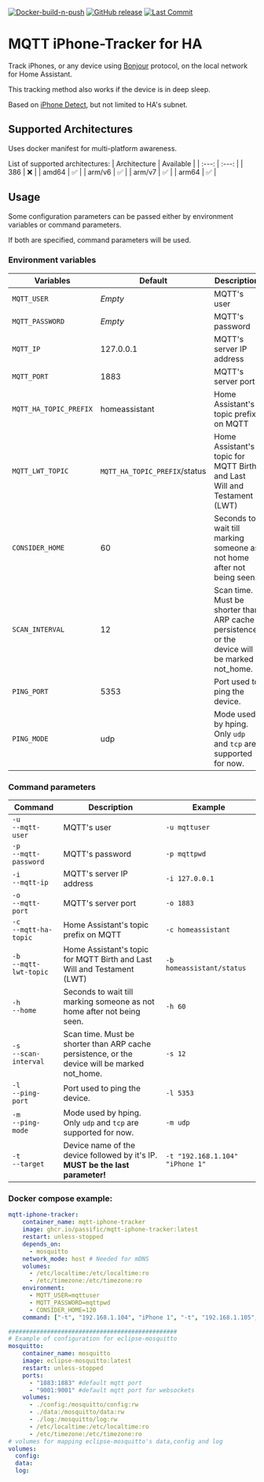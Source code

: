 [![Docker-build-n-push](https://github.com/Passific/MQTT-iPhone-Tracker/actions/workflows/docker-publish.yml/badge.svg)](https://github.com/Passific/MQTT-iPhone-Tracker/actions/workflows/docker-publish.yml)
[![GitHub release](https://img.shields.io/github/release/Passific/MQTT-iPhone-Tracker.svg?logo=GitHub&label=Version)](https://github.com/Passific/MQTT-iPhone-Tracker/releases)
[![Last Commit](https://img.shields.io/github/last-commit/passific/MQTT-iPhone-Tracker.svg?logo=conventionalcommits&logoColor=FFFFFF&label=Last%20Commit&color=313131)](https://github.com/Passific/MQTT-iPhone-Tracker/commits)

# MQTT iPhone-Tracker for HA
Track iPhones, or any device using [Bonjour](https://en.wikipedia.org/wiki/Bonjour_(software)) protocol, on the local network for Home Assistant.

This tracking method also works if the device is in deep sleep.

Based on [iPhone Detect](https://github.com/mudape/iphonedetect), but not limited to HA's subnet.

## Supported Architectures
Uses docker manifest for multi-platform awareness.

List of supported architectures:
| Architecture | Available |
| :---: | :---: |
| 386 | :x: |
| amd64 | :white_check_mark: |
| arm/v6 | :white_check_mark: |
| arm/v7 | :white_check_mark: |
| arm64 | :white_check_mark: |

## Usage

Some configuration parameters can be passed either by environment variables or command parameters.

If both are specified, command parameters will be used.

### Environment variables
| Variables | Default | Description |
| --- | --- | --- |
| `MQTT_USER` | _Empty_ | MQTT's user |
| `MQTT_PASSWORD` | _Empty_ | MQTT's password |
| `MQTT_IP` | 127.0.0.1 | MQTT's server IP address |
| `MQTT_PORT` | 1883 | MQTT's server port |
| `MQTT_HA_TOPIC_PREFIX` | homeassistant | Home Assistant's topic prefix on MQTT |
| `MQTT_LWT_TOPIC` | `MQTT_HA_TOPIC_PREFIX`/status | Home Assistant's topic for MQTT Birth and Last Will and Testament (LWT) |
| `CONSIDER_HOME` | 60 | Seconds to wait till marking someone as not home after not being seen. |
| `SCAN_INTERVAL` | 12 | Scan time. Must be shorter than ARP cache persistence, or the device will be marked not_home. |
| `PING_PORT` | 5353 | Port used to ping the device. |
| `PING_MODE` | udp | Mode used by hping. Only `udp` and `tcp` are supported for now. |

### Command parameters
| Command | Description | Example |
| --- | --- | --- |
| `-u`<br>`--mqtt-user` | MQTT's user | `-u mqttuser` |
| `-p`<br>`--mqtt-password` | MQTT's password | `-p mqttpwd` |
| `-i`<br>`--mqtt-ip` | MQTT's server IP address | `-i 127.0.0.1` |
| `-o`<br>`--mqtt-port` | MQTT's server port | `-o 1883` |
| `-c`<br>`--mqtt-ha-topic` | Home Assistant's topic prefix on MQTT | `-c homeassistant` |
| `-b`<br>`--mqtt-lwt-topic` | Home Assistant's topic for MQTT Birth and Last Will and Testament (LWT) | `-b homeassistant/status` |
| `-h`<br>`--home` | Seconds to wait till marking someone as not home after not being seen. | `-h 60` |
| `-s`<br>`--scan-interval` | Scan time. Must be shorter than ARP cache persistence, or the device will be marked not_home. | `-s 12` |
| `-l`<br>`--ping-port` | Port used to ping the device. | `-l 5353` |
| `-m`<br>`--ping-mode` | Mode used by hping. Only `udp` and `tcp` are supported for now. | `-m udp` |
| `-t`<br>`--target` | Device name of the device followed by it's IP. __MUST be the last parameter!__ | `-t "192.168.1.104" "iPhone 1"` |

### Docker compose example:
```yaml
mqtt-iphone-tracker:
    container_name: mqtt-iphone-tracker
    image: ghcr.io/passific/mqtt-iphone-tracker:latest
    restart: unless-stopped
    depends_on:
      - mosquitto
    network_mode: host # Needed for mDNS
    volumes:
      - /etc/localtime:/etc/localtime:ro
      - /etc/timezone:/etc/timezone:ro
    environment:
      - MQTT_USER=mqttuser
      - MQTT_PASSWORD=mqttpwd
      - CONSIDER_HOME=120
    command: ["-t", "192.168.1.104", "iPhone 1", "-t", "192.168.1.105", "iPhone 2"]

################################################
# Example of configuration for eclipse-mosquitto
mosquitto:
    container_name: mosquitto
    image: eclipse-mosquitto:latest
    restart: unless-stopped
    ports:
      - "1883:1883" #default mqtt port
      - "9001:9001" #default mqtt port for websockets
    volumes:
      - ./config:/mosquitto/config:rw
      - ./data:/mosquitto/data:rw
      - ./log:/mosquitto/log:rw
      - /etc/localtime:/etc/localtime:ro
      - /etc/timezone:/etc/timezone:ro
# volumes for mapping eclipse-mosquitto's data,config and log
volumes:
  config:
  data:
  log:
```
